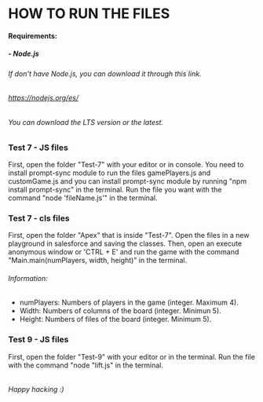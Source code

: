 # HOW TO RUN THE FILES

#### Requirements:

##### - Node.js
###### If don't have Node.js, you can download it through this link.
###### https://nodejs.org/es/
###### You can download the LTS version or the latest.

### Test 7 - JS files
First, open the folder "Test-7" with your editor or in console.
You need to install prompt-sync module to run the files gamePlayers.js and customGame.js and
you can install prompt-sync module by running "npm install prompt-sync" in the terminal.
Run the file you want with the command "node 'fileName.js'" in the terminal.

### Test 7 - cls files
First, open the folder "Apex" that is inside "Test-7".
Open the files in a new playground in salesforce and saving the classes.
Then, open an execute anonymous window or 'CTRL + E' and run the game
with the command "Main.main(numPlayers, width, height)" in the terminal.
###### Information:
- numPlayers: Numbers of players in the game (integer. Maximum 4).
- Width: Numbers of columns of the board (integer. Minimun 5).
- Height: Numbers of files of the board (integer. Minimum 5).

### Test 9 - JS files
First, open the folder "Test-9" with your editor or in the terminal.
Run the file with the command "node "lift.js" in the terminal.

###### 
###### Happy hacking :)